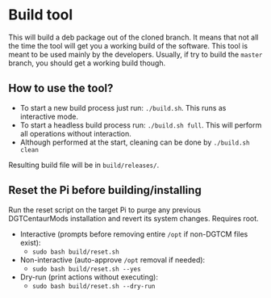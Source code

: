 # Build tool
This will build a deb package out of the cloned branch. It means that not all the time the tool will get you a working build of the software. This tool is meant to be used mainly by the developers. Usually, if try to build the `master` branch, you should get a working build though.

## How to use the tool?
- To start a new build process just run: `./build.sh`. This runs as interactive mode.
- To start a headless build process run: `./build.sh full`. This will perform all operations without interaction.
- Although performed at the start, cleaning can be done by `./build.sh clean`

Resulting build file will be in `build/releases/`.

## Reset the Pi before building/installing
Run the reset script on the target Pi to purge any previous DGTCentaurMods installation and revert its system changes. Requires root.

- Interactive (prompts before removing entire `/opt` if non-DGTCM files exist):
  - `sudo bash build/reset.sh`
- Non-interactive (auto-approve `/opt` removal if needed):
  - `sudo bash build/reset.sh --yes`
- Dry-run (print actions without executing):
  - `sudo bash build/reset.sh --dry-run`
